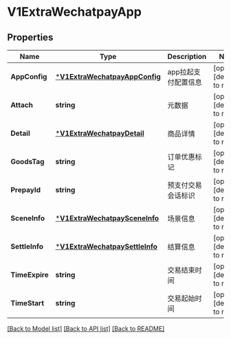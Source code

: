 # V1ExtraWechatpayApp

## Properties
Name | Type | Description | Notes
------------ | ------------- | ------------- | -------------
**AppConfig** | [***V1ExtraWechatpayAppConfig**](v1ExtraWechatpayAppConfig.md) | app拉起支付配置信息 | [optional] [default to null]
**Attach** | **string** | 元数据 | [optional] [default to null]
**Detail** | [***V1ExtraWechatpayDetail**](v1ExtraWechatpayDetail.md) | 商品详情 | [optional] [default to null]
**GoodsTag** | **string** | 订单优惠标记 | [optional] [default to null]
**PrepayId** | **string** | 预支付交易会话标识 | [optional] [default to null]
**SceneInfo** | [***V1ExtraWechatpaySceneInfo**](v1ExtraWechatpaySceneInfo.md) | 场景信息 | [optional] [default to null]
**SettleInfo** | [***V1ExtraWechatpaySettleInfo**](v1ExtraWechatpaySettleInfo.md) | 结算信息 | [optional] [default to null]
**TimeExpire** | **string** | 交易结束时间 | [optional] [default to null]
**TimeStart** | **string** | 交易起始时间 | [optional] [default to null]

[[Back to Model list]](../README.md#documentation-for-models) [[Back to API list]](../README.md#documentation-for-api-endpoints) [[Back to README]](../README.md)


